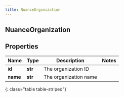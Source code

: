 ```yaml
---
title: NuanceOrganization
---
```

## NuanceOrganization

## Properties

|Name | Type | Description | Notes|
|------------ | ------------- | ------------- | -------------|
| **id** | **str** | The organization ID | |
| **name** | **str** | The organization name | |
{: class="table table-striped"}


